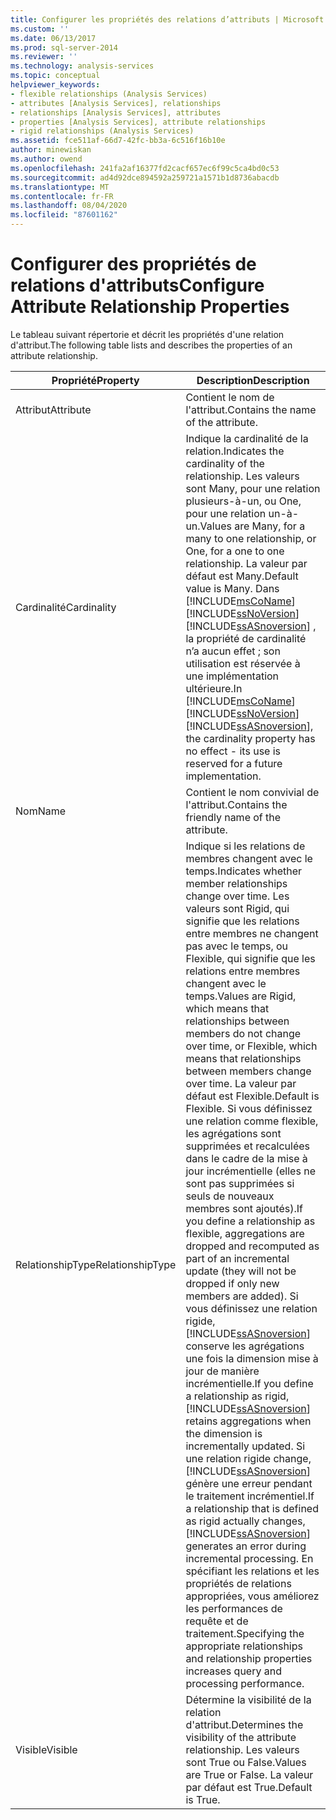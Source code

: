 ```yaml
---
title: Configurer les propriétés des relations d’attributs | Microsoft Docs
ms.custom: ''
ms.date: 06/13/2017
ms.prod: sql-server-2014
ms.reviewer: ''
ms.technology: analysis-services
ms.topic: conceptual
helpviewer_keywords:
- flexible relationships (Analysis Services)
- attributes [Analysis Services], relationships
- relationships [Analysis Services], attributes
- properties [Analysis Services], attribute relationships
- rigid relationships (Analysis Services)
ms.assetid: fce511af-66d7-42fc-bb3a-6c516f16b10e
author: minewiskan
ms.author: owend
ms.openlocfilehash: 241fa2af16377fd2cacf657ec6f99c5ca4bd0c53
ms.sourcegitcommit: ad4d92dce894592a259721a1571b1d8736abacdb
ms.translationtype: MT
ms.contentlocale: fr-FR
ms.lasthandoff: 08/04/2020
ms.locfileid: "87601162"
---
```

# <a name="configure-attribute-relationship-properties"></a><span data-ttu-id="8e4af-102">Configurer des propriétés de relations d'attributs</span><span class="sxs-lookup"><span data-stu-id="8e4af-102">Configure Attribute Relationship Properties</span></span>
  <span data-ttu-id="8e4af-103">Le tableau suivant répertorie et décrit les propriétés d'une relation d'attribut.</span><span class="sxs-lookup"><span data-stu-id="8e4af-103">The following table lists and describes the properties of an attribute relationship.</span></span>  
  
|<span data-ttu-id="8e4af-104">Propriété</span><span class="sxs-lookup"><span data-stu-id="8e4af-104">Property</span></span>|<span data-ttu-id="8e4af-105">Description</span><span class="sxs-lookup"><span data-stu-id="8e4af-105">Description</span></span>|  
|--------------|-----------------|  
|<span data-ttu-id="8e4af-106">Attribut</span><span class="sxs-lookup"><span data-stu-id="8e4af-106">Attribute</span></span>|<span data-ttu-id="8e4af-107">Contient le nom de l'attribut.</span><span class="sxs-lookup"><span data-stu-id="8e4af-107">Contains the name of the attribute.</span></span>|  
|<span data-ttu-id="8e4af-108">Cardinalité</span><span class="sxs-lookup"><span data-stu-id="8e4af-108">Cardinality</span></span>|<span data-ttu-id="8e4af-109">Indique la cardinalité de la relation.</span><span class="sxs-lookup"><span data-stu-id="8e4af-109">Indicates the cardinality of the relationship.</span></span> <span data-ttu-id="8e4af-110">Les valeurs sont Many, pour une relation plusieurs-à-un, ou One, pour une relation un-à-un.</span><span class="sxs-lookup"><span data-stu-id="8e4af-110">Values are Many, for a many to one relationship, or One, for a one to one relationship.</span></span> <span data-ttu-id="8e4af-111">La valeur par défaut est Many.</span><span class="sxs-lookup"><span data-stu-id="8e4af-111">Default value is Many.</span></span> <span data-ttu-id="8e4af-112">Dans [!INCLUDE[msCoName](../../includes/msconame-md.md)] [!INCLUDE[ssNoVersion](../../includes/ssnoversion-md.md)] [!INCLUDE[ssASnoversion](../../includes/ssasnoversion-md.md)] , la propriété de cardinalité n’a aucun effet ; son utilisation est réservée à une implémentation ultérieure.</span><span class="sxs-lookup"><span data-stu-id="8e4af-112">In [!INCLUDE[msCoName](../../includes/msconame-md.md)] [!INCLUDE[ssNoVersion](../../includes/ssnoversion-md.md)] [!INCLUDE[ssASnoversion](../../includes/ssasnoversion-md.md)], the cardinality property has no effect - its use is reserved for a future implementation.</span></span>|  
|<span data-ttu-id="8e4af-113">Nom</span><span class="sxs-lookup"><span data-stu-id="8e4af-113">Name</span></span>|<span data-ttu-id="8e4af-114">Contient le nom convivial de l'attribut.</span><span class="sxs-lookup"><span data-stu-id="8e4af-114">Contains the friendly name of the attribute.</span></span>|  
|<span data-ttu-id="8e4af-115">RelationshipType</span><span class="sxs-lookup"><span data-stu-id="8e4af-115">RelationshipType</span></span>|<span data-ttu-id="8e4af-116">Indique si les relations de membres changent avec le temps.</span><span class="sxs-lookup"><span data-stu-id="8e4af-116">Indicates whether member relationships change over time.</span></span> <span data-ttu-id="8e4af-117">Les valeurs sont Rigid, qui signifie que les relations entre membres ne changent pas avec le temps, ou Flexible, qui signifie que les relations entre membres changent avec le temps.</span><span class="sxs-lookup"><span data-stu-id="8e4af-117">Values are Rigid, which means that relationships between members do not change over time, or Flexible, which means that relationships between members change over time.</span></span> <span data-ttu-id="8e4af-118">La valeur par défaut est Flexible.</span><span class="sxs-lookup"><span data-stu-id="8e4af-118">Default is Flexible.</span></span> <span data-ttu-id="8e4af-119">Si vous définissez une relation comme flexible, les agrégations sont supprimées et recalculées dans le cadre de la mise à jour incrémentielle (elles ne sont pas supprimées si seuls de nouveaux membres sont ajoutés).</span><span class="sxs-lookup"><span data-stu-id="8e4af-119">If you define a relationship as flexible, aggregations are dropped and recomputed as part of an incremental update (they will not be dropped if only new members are added).</span></span> <span data-ttu-id="8e4af-120">Si vous définissez une relation rigide, [!INCLUDE[ssASnoversion](../../includes/ssasnoversion-md.md)] conserve les agrégations une fois la dimension mise à jour de manière incrémentielle.</span><span class="sxs-lookup"><span data-stu-id="8e4af-120">If you define a relationship as rigid, [!INCLUDE[ssASnoversion](../../includes/ssasnoversion-md.md)] retains aggregations when the dimension is incrementally updated.</span></span> <span data-ttu-id="8e4af-121">Si une relation rigide change, [!INCLUDE[ssASnoversion](../../includes/ssasnoversion-md.md)] génère une erreur pendant le traitement incrémentiel.</span><span class="sxs-lookup"><span data-stu-id="8e4af-121">If a relationship that is defined as rigid actually changes, [!INCLUDE[ssASnoversion](../../includes/ssasnoversion-md.md)] generates an error during incremental processing.</span></span> <span data-ttu-id="8e4af-122">En spécifiant les relations et les propriétés de relations appropriées, vous améliorez les performances de requête et de traitement.</span><span class="sxs-lookup"><span data-stu-id="8e4af-122">Specifying the appropriate relationships and relationship properties increases query and processing performance.</span></span>|  
|<span data-ttu-id="8e4af-123">Visible</span><span class="sxs-lookup"><span data-stu-id="8e4af-123">Visible</span></span>|<span data-ttu-id="8e4af-124">Détermine la visibilité de la relation d'attribut.</span><span class="sxs-lookup"><span data-stu-id="8e4af-124">Determines the visibility of the attribute relationship.</span></span> <span data-ttu-id="8e4af-125">Les valeurs sont True ou False.</span><span class="sxs-lookup"><span data-stu-id="8e4af-125">Values are True or False.</span></span> <span data-ttu-id="8e4af-126">La valeur par défaut est True.</span><span class="sxs-lookup"><span data-stu-id="8e4af-126">Default is True.</span></span>|  
  
  
